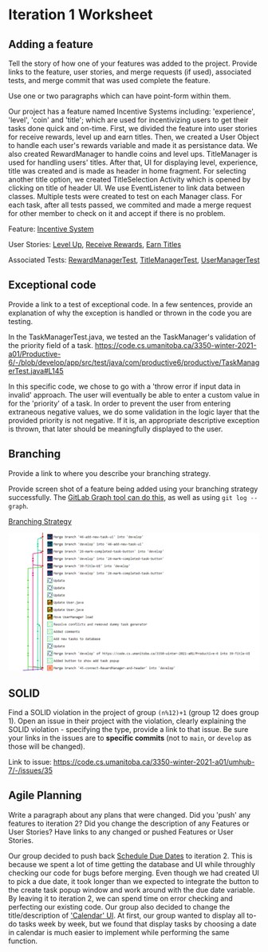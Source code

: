 Iteration 1 Worksheet
=====================

Adding a feature
-----------------

Tell the story of how one of your features was added to the project.
Provide links to the
feature, user stories, and merge requests (if used), associated tests, and merge commit
that was used complete the feature.

Use one or two paragraphs which can have point-form within them.

Our project has a feature named Incentive Systems including: 'experience', 'level', 'coin' and 'title'; which are used for incentivizing users
to get their tasks done quick and on-time. First, we divided the feature into user stories for receive rewards, level up and earn titles. Then,
we created a User Object to handle each user's rewards variable and made it as persistance data. We also created RewardManager to handle coins
and level ups. TitleManager is used for handling users' titles. After that, UI for displaying level, experience, title was created and is made as
header in home fragment. For selecting another title option, we created TitleSelection Activity which is opened by clicking on title of header UI.
We use EventListener to link data between classes. Multiple tests were created to test on each Manager class. For each task, after all tests passed,
we commited and made a merge request for other member to check on it and accept if there is no problem.

Feature: [Incentive System](#7)

User Stories: [Level Up](#17), [Receive Rewards](#16), [Earn Titles](#18)

Associated Tests: [RewardManagerTest](https://code.cs.umanitoba.ca/3350-winter-2021-a01/Productive-6/-/blob/develop/app/src/test/java/com/productive6/productive/RewardManagerTest.java),
[TitleManagerTest](https://code.cs.umanitoba.ca/3350-winter-2021-a01/Productive-6/-/blob/develop/app/src/test/java/com/productive6/productive/TitleManagerTest.java),
[UserManagerTest](https://code.cs.umanitoba.ca/3350-winter-2021-a01/Productive-6/-/blob/develop/app/src/test/java/com/productive6/productive/UserManagerTest.java)

Exceptional code
----------------

Provide a link to a test of exceptional code. In a few sentences,
provide an explanation of why the exception is handled or thrown
in the code you are testing.

In the TaskManagerTest.java, we tested an the TaskManager's validation of the priority
field of a task.
https://code.cs.umanitoba.ca/3350-winter-2021-a01/Productive-6/-/blob/develop/app/src/test/java/com/productive6/productive/TaskManagerTest.java#L145

In this specific code, we chose to go with a 'throw error if input data in invalid' approach.
The user will eventually be able to enter a custom value in for the 'priority' of a task.
In order to prevent the user from entering extraneous negative values, we do some validation in the logic layer
that the provided priority is not negative. If it is, an appropriate descriptive exception is thrown, that
later should be meaningfully displayed to the user.

Branching
----------

Provide a link to where you describe your branching strategy.

Provide screen shot of a feature being added using your branching strategy
successfully. The [GitLab Graph tool can do this](https://code.cs.umanitoba.ca/comp3350-summer2019/cook-eBook/-/network/develop),
as well as using `git log --graph`.

[Branching Strategy](BranchingStratagy.md)

![Picture of git graph](Branching.png)

SOLID
-----

Find a SOLID violation in the project of group `(n%12)+1` (group 12 does group 1).
Open an issue in their project with the violation,
clearly explaining the SOLID violation - specifying the type, provide a link to that issue. Be sure
your links in the issues are to **specific commits** (not to `main`, or `develop` as those will be changed).

Link to issue:
https://code.cs.umanitoba.ca/3350-winter-2021-a01/umhub-7/-/issues/35

Agile Planning
--------------

Write a paragraph about any plans that were changed. Did you
'push' any features to iteration 2? Did you change the description
of any Features or User Stories? Have links to any changed or pushed Features
or User Stories.

Our group decided to push back [Schedule Due Dates](#19) to iteration 2. This is because we spent a lot of time getting the database and UI while throughly checking our code
for bugs before merging. Even though we had created UI to pick a due date, it took longer than we expected to integrate the button
to the create task popup window and work around with the due date variable. By leaving it to iteration 2, we can spend time on error checking and perfecting
our existing code.
Our group also decided to change the title/description of ['Calendar' UI](#27). At first, our group wanted to display all to-do tasks week by week,
but we found that display tasks by choosing a date in calendar is much easier to implement while performing the same function.